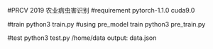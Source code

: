 #PRCV 2019
农业病虫害识别
#requirement
pytorch-1.1.0
cuda9.0

#train 
python3 train.py
#using pre_model train
python3 pre_train.py

#test
python3 test.py /home/data
output:
data.json
